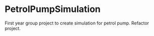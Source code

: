 # PetrolPumpSimulation
First year group project to create simulation for petrol pump. Refactor project.
